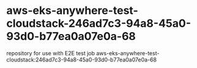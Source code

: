 # aws-eks-anywhere-test-cloudstack-246ad7c3-94a8-45a0-93d0-b77ea0a07e0a-68
repository for use with E2E test job aws-eks-anywhere-test-cloudstack:246ad7c3-94a8-45a0-93d0-b77ea0a07e0a-68
